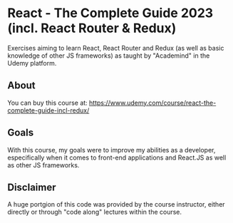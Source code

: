 # React - The Complete Guide 2023 (incl. React Router & Redux)

Exercises aiming to learn React, React Router and Redux (as well as basic knowledge of other JS frameworks) as taught by "Academind" in the Udemy platform.

## About

You can buy this course at: https://www.udemy.com/course/react-the-complete-guide-incl-redux/

## Goals

With this course, my goals were to improve my abilities as a developer, especifically when it comes to front-end applications and React.JS as well as other JS frameworks.

## Disclaimer

A huge portgion of this code was provided by the course instructor, either directly or through "code along" lectures within the course.
